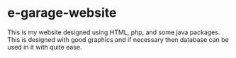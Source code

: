 # e-garage-website

This is my website designed using HTML, php, and some java packages. This is designed with good graphics and if necessary then database can be used in it with quite ease.
